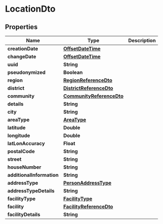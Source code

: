 # LocationDto

## Properties
Name | Type | Description | Notes
------------ | ------------- | ------------- | -------------
**creationDate** | [**OffsetDateTime**](OffsetDateTime.md) |  |  [optional]
**changeDate** | [**OffsetDateTime**](OffsetDateTime.md) |  |  [optional]
**uuid** | **String** |  |  [optional]
**pseudonymized** | **Boolean** |  |  [optional]
**region** | [**RegionReferenceDto**](RegionReferenceDto.md) |  |  [optional]
**district** | [**DistrictReferenceDto**](DistrictReferenceDto.md) |  |  [optional]
**community** | [**CommunityReferenceDto**](CommunityReferenceDto.md) |  |  [optional]
**details** | **String** |  |  [optional]
**city** | **String** |  |  [optional]
**areaType** | [**AreaType**](AreaType.md) |  |  [optional]
**latitude** | **Double** |  |  [optional]
**longitude** | **Double** |  |  [optional]
**latLonAccuracy** | **Float** |  |  [optional]
**postalCode** | **String** |  |  [optional]
**street** | **String** |  |  [optional]
**houseNumber** | **String** |  |  [optional]
**additionalInformation** | **String** |  |  [optional]
**addressType** | [**PersonAddressType**](PersonAddressType.md) |  |  [optional]
**addressTypeDetails** | **String** |  |  [optional]
**facilityType** | [**FacilityType**](FacilityType.md) |  |  [optional]
**facility** | [**FacilityReferenceDto**](FacilityReferenceDto.md) |  |  [optional]
**facilityDetails** | **String** |  |  [optional]
